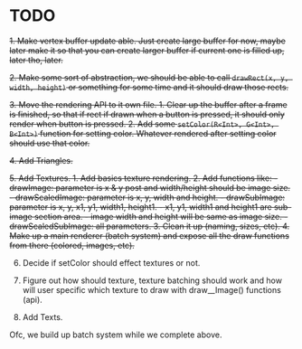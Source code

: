 # TODO

~~1. Make vertex buffer update able. Just create large buffer for now, maybe later make it so that you can create larger buffer if current one is filled up, later tho, later.~~

~~2. Make some sort of abstraction, we should be able to call `drawRect(x, y, width, height)` or something for some time and it should draw those rects.~~

~~3. Move the rendering API to it own file.
    1. Clear up the buffer after a frame is finished, so that if rect if drawn when a button is pressed, it should only render when button is pressed.
    2. Add some `setColor(R<Int>, G<Int>, B<Int>)` function for setting color. Whatever rendered after setting color should use that color.~~

~~4. Add Triangles.~~

~~5. Add Textures.
    1. Add basics texture rendering.
    2. Add functions like:
        - drawImage: parameter is x & y post and width/height should be image size.
        - drawScaledImage: parameter is x, y, width and height.
        - drawSubImage: parameter is x, y, x1, y1, width1, height1.
            - x1, y1, width1 and height1 are sub-image section area.
            - image width and height will be same as image size.
        - drawScaledSubImage: all parameters.
    3. Clean it up (naming, sizes, etc).
    4. Make up a main renderer (batch system) and expose all the draw functions from there (colored, images, etc).~~

6. Decide if setColor should effect textures or not.
7. Figure out how should texture, texture batching should work and how will user specific which texture to draw with draw__Image() functions (api).

8. Add Texts.

Ofc, we build up batch system while we complete above.